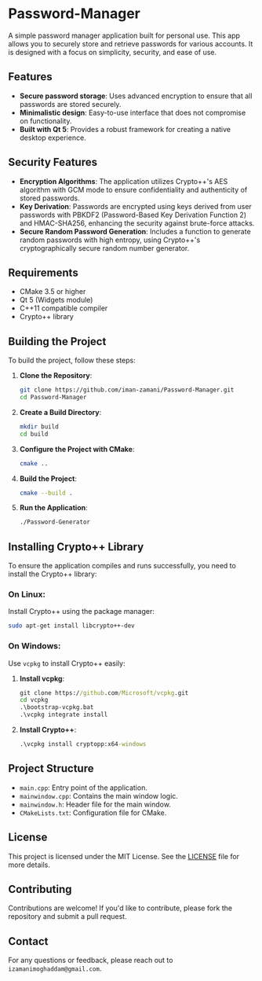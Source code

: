 # Password-Manager 

A simple password manager application built for personal use. This app allows you to securely store and retrieve passwords for various accounts. It is designed with a focus on simplicity, security, and ease of use.

## Features

- **Secure password storage**: Uses advanced encryption to ensure that all passwords are stored securely.
- **Minimalistic design**: Easy-to-use interface that does not compromise on functionality.
- **Built with Qt 5**: Provides a robust framework for creating a native desktop experience.

## Security Features

- **Encryption Algorithms**: The application utilizes Crypto++'s AES algorithm with GCM mode to ensure confidentiality and authenticity of stored passwords.
- **Key Derivation**: Passwords are encrypted using keys derived from user passwords with PBKDF2 (Password-Based Key Derivation Function 2) and HMAC-SHA256, enhancing the security against brute-force attacks.
- **Secure Random Password Generation**: Includes a function to generate random passwords with high entropy, using Crypto++'s cryptographically secure random number generator.

## Requirements

- CMake 3.5 or higher
- Qt 5 (Widgets module)
- C++11 compatible compiler
- Crypto++ library

## Building the Project

To build the project, follow these steps:

1. **Clone the Repository**:
   ```bash
   git clone https://github.com/iman-zamani/Password-Manager.git
   cd Password-Manager
   ```

2. **Create a Build Directory**:
   ```bash
   mkdir build
   cd build
   ```

3. **Configure the Project with CMake**:
   ```bash
   cmake ..
   ```

4. **Build the Project**:
   ```bash
   cmake --build .
   ```

5. **Run the Application**:
   ```bash
   ./Password-Generator
   ```

## Installing Crypto++ Library

To ensure the application compiles and runs successfully, you need to install the Crypto++ library:

### On Linux:

Install Crypto++ using the package manager:

```bash
sudo apt-get install libcrypto++-dev
```

### On Windows:

Use `vcpkg` to install Crypto++ easily:

1. **Install vcpkg**:
   ```cmd
   git clone https://github.com/Microsoft/vcpkg.git
   cd vcpkg
   .\bootstrap-vcpkg.bat
   .\vcpkg integrate install
   ```

2. **Install Crypto++**:
   ```cmd
   .\vcpkg install cryptopp:x64-windows
   ```

## Project Structure

- `main.cpp`: Entry point of the application.
- `mainwindow.cpp`: Contains the main window logic.
- `mainwindow.h`: Header file for the main window.
- `CMakeLists.txt`: Configuration file for CMake.

## License

This project is licensed under the MIT License. See the [LICENSE](LICENSE) file for more details.

## Contributing

Contributions are welcome! If you'd like to contribute, please fork the repository and submit a pull request.

## Contact

For any questions or feedback, please reach out to `izamanimoghaddam@gmail.com`.
